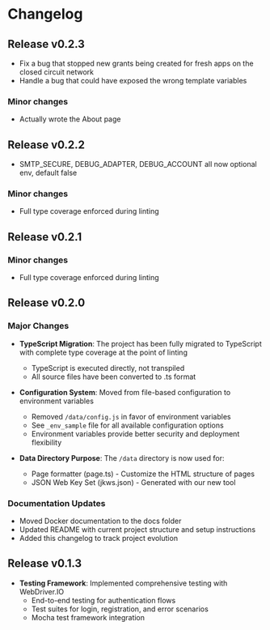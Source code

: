# Changelog

## Release v0.2.3
- Fix a bug that stopped new grants being created for fresh apps on the closed circuit network
- Handle a bug that could have exposed the wrong template variables

### Minor changes
- Actually wrote the About page

## Release v0.2.2
- SMTP_SECURE, DEBUG_ADAPTER, DEBUG_ACCOUNT all now optional env, default false

### Minor changes
- Full type coverage enforced during linting

## Release v0.2.1

### Minor changes
- Full type coverage enforced during linting

## Release v0.2.0

### Major Changes
- **TypeScript Migration**: The project has been fully migrated to TypeScript with complete type coverage at the point of linting
  - TypeScript is executed directly, not transpiled
  - All source files have been converted to .ts format

- **Configuration System**: Moved from file-based configuration to environment variables
  - Removed `/data/config.js` in favor of environment variables
  - See `_env_sample` file for all available configuration options
  - Environment variables provide better security and deployment flexibility

- **Data Directory Purpose**: The `/data` directory is now used for:
  - Page formatter (page.ts) - Customize the HTML structure of pages
  - JSON Web Key Set (jkws.json) - Generated with our new tool

### Documentation Updates
- Moved Docker documentation to the docs folder
- Updated README with current project structure and setup instructions
- Added this changelog to track project evolution

## Release v0.1.3
- **Testing Framework**: Implemented comprehensive testing with WebDriver.IO
  - End-to-end testing for authentication flows
  - Test suites for login, registration, and error scenarios
  - Mocha test framework integration

